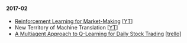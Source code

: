 #### 2017-02
 - [Reinforcement Learning for Market-Making](notes/market-making.md) [[YT](https://www.youtube.com/watch?v=ylEo1O59Cb4)]
 - New Territory of Machine Translation [[YT](https://www.youtube.com/watch?v=zwYKaq9RG9w&index=2&list=PLt1IfGj6-_-dV93lEayDVYt-TQuU7yqpy)]
 - [A Multiagent Approach to Q-Learning for Daily Stock Trading](notes/qlearning-for-stocktrading.md) [[trello](https://trello-attachments.s3.amazonaws.com/589f14ffcc9e1569cd7332f1/589f59d488e48a1ab4f6cdfa/03accabf880509bb2cc06dfbc24d1ec6/A_Multiagent_Approach_to_Q-Learning.pdf)]
